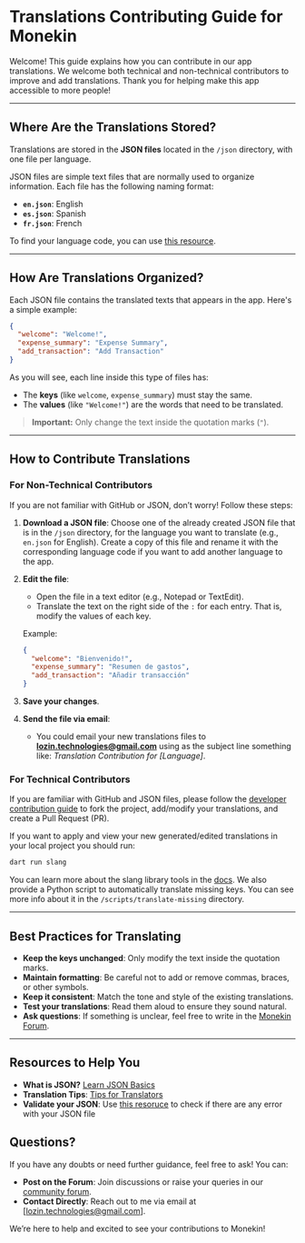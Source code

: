 # Translations Contributing Guide for Monekin

Welcome! This guide explains how you can contribute in our app translations. We welcome both technical and non-technical contributors to improve and add translations. Thank you for helping make this app accessible to more people!

---

## Where Are the Translations Stored?

Translations are stored in the **JSON files** located in the `/json` directory, with one file per language.

JSON files are simple text files that are normally used to organize information. Each file has the following naming format:

- **`en.json`**: English
- **`es.json`**: Spanish
- **`fr.json`**: French

To find your language code, you can use [this resource](https://en.wikipedia.org/wiki/List_of_ISO_639_language_codes).

---

## How Are Translations Organized?

Each JSON file contains the translated texts that appears in the app. Here's a simple example:

```json
{
  "welcome": "Welcome!",
  "expense_summary": "Expense Summary",
  "add_transaction": "Add Transaction"
}
```

As you will see, each line inside this type of files has:

- The **keys** (like `welcome`, `expense_summary`) must stay the same.
- The **values** (like `"Welcome!"`) are the words that need to be translated.

> **Important:** Only change the text inside the quotation marks (`"`).

---

## How to Contribute Translations

### For Non-Technical Contributors

If you are not familiar with GitHub or JSON, don’t worry! Follow these steps:

1. **Download a JSON file**: Choose one of the already created JSON file that is in the `/json` directory, for the language you want to translate (e.g., `en.json` for English). Create a copy of this file and rename it with the corresponding language code if you want to add another language to the app.

2. **Edit the file**:

   - Open the file in a text editor (e.g., Notepad or TextEdit).
   - Translate the text on the right side of the `:` for each entry. That is, modify the values of each key.

   Example:

   ```json
   {
     "welcome": "Bienvenido!",
     "expense_summary": "Resumen de gastos",
     "add_transaction": "Añadir transacción"
   }
   ```

3. **Save your changes**.

4. **Send the file via email**:
   - You could email your new translations files to **lozin.technologies@gmail.com** using as the subject line something like: _Translation Contribution for [Language]_.

### For Technical Contributors

If you are familiar with GitHub and JSON files, please follow the [developer contribution guide](https://github.com/enrique-lozano/Monekin/blob/main/docs/CODE_CONTRIBUTING.md) to fork the project, add/modify your translations, and create a Pull Request (PR).

If you want to apply and view your new generated/edited translations in your local project you should run:

```bash
dart run slang
```

You can learn more about the slang library tools in the [docs](https://github.com/slang-i18n/slang/tree/main?tab=readme-ov-file#tools). We also provide a Python script to automatically translate missing keys. You can see more info about it in the `/scripts/translate-missing` directory.

---

## Best Practices for Translating

- **Keep the keys unchanged**: Only modify the text inside the quotation marks.
- **Maintain formatting**: Be careful not to add or remove commas, braces, or other symbols.
- **Keep it consistent**: Match the tone and style of the existing translations.
- **Test your translations**: Read them aloud to ensure they sound natural.
- **Ask questions**: If something is unclear, feel free to write in the [Monekin Forum](https://github.com/enrique-lozano/Monekin/discussions/categories/q-a).

---

## Resources to Help You

- **What is JSON?** [Learn JSON Basics](https://www.w3schools.com/js/js_json_intro.asp)
- **Translation Tips**: [Tips for Translators](https://www.tomedes.com/translator-hub/tips-for-new-translators)
- **Validate your JSON**: Use [this resoruce](https://jsonlint.com/) to check if there are any error with your JSON file

## Questions?

If you have any doubts or need further guidance, feel free to ask! You can:

- **Post on the Forum**: Join discussions or raise your queries in our [community forum](https://github.com/enrique-lozano/Monekin/discussions).
- **Contact Directly**: Reach out to me via email at [lozin.technologies@gmail.com].

We’re here to help and excited to see your contributions to Monekin!
